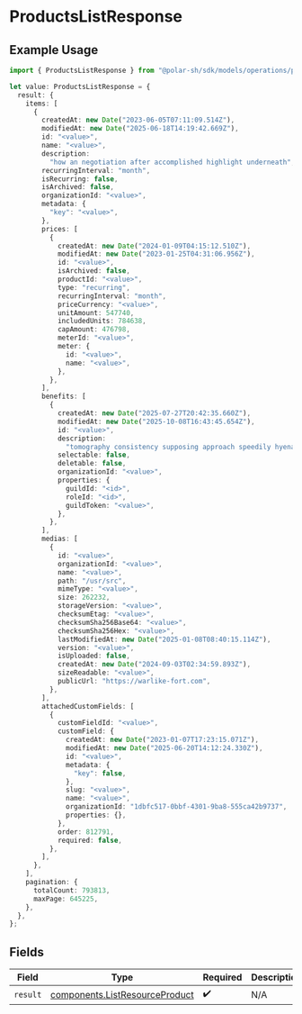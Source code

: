# ProductsListResponse

## Example Usage

```typescript
import { ProductsListResponse } from "@polar-sh/sdk/models/operations/productslist.js";

let value: ProductsListResponse = {
  result: {
    items: [
      {
        createdAt: new Date("2023-06-05T07:11:09.514Z"),
        modifiedAt: new Date("2025-06-18T14:19:42.669Z"),
        id: "<value>",
        name: "<value>",
        description:
          "how an negotiation after accomplished highlight underneath",
        recurringInterval: "month",
        isRecurring: false,
        isArchived: false,
        organizationId: "<value>",
        metadata: {
          "key": "<value>",
        },
        prices: [
          {
            createdAt: new Date("2024-01-09T04:15:12.510Z"),
            modifiedAt: new Date("2023-01-25T04:31:06.956Z"),
            id: "<value>",
            isArchived: false,
            productId: "<value>",
            type: "recurring",
            recurringInterval: "month",
            priceCurrency: "<value>",
            unitAmount: 547740,
            includedUnits: 784638,
            capAmount: 476798,
            meterId: "<value>",
            meter: {
              id: "<value>",
              name: "<value>",
            },
          },
        ],
        benefits: [
          {
            createdAt: new Date("2025-07-27T20:42:35.660Z"),
            modifiedAt: new Date("2025-10-08T16:43:45.654Z"),
            id: "<value>",
            description:
              "tomography consistency supposing approach speedily hyena shoot powerfully",
            selectable: false,
            deletable: false,
            organizationId: "<value>",
            properties: {
              guildId: "<id>",
              roleId: "<id>",
              guildToken: "<value>",
            },
          },
        ],
        medias: [
          {
            id: "<value>",
            organizationId: "<value>",
            name: "<value>",
            path: "/usr/src",
            mimeType: "<value>",
            size: 262232,
            storageVersion: "<value>",
            checksumEtag: "<value>",
            checksumSha256Base64: "<value>",
            checksumSha256Hex: "<value>",
            lastModifiedAt: new Date("2025-01-08T08:40:15.114Z"),
            version: "<value>",
            isUploaded: false,
            createdAt: new Date("2024-09-03T02:34:59.893Z"),
            sizeReadable: "<value>",
            publicUrl: "https://warlike-fort.com",
          },
        ],
        attachedCustomFields: [
          {
            customFieldId: "<value>",
            customField: {
              createdAt: new Date("2023-01-07T17:23:15.071Z"),
              modifiedAt: new Date("2025-06-20T14:12:24.330Z"),
              id: "<value>",
              metadata: {
                "key": false,
              },
              slug: "<value>",
              name: "<value>",
              organizationId: "1dbfc517-0bbf-4301-9ba8-555ca42b9737",
              properties: {},
            },
            order: 812791,
            required: false,
          },
        ],
      },
    ],
    pagination: {
      totalCount: 793813,
      maxPage: 645225,
    },
  },
};
```

## Fields

| Field                                                                            | Type                                                                             | Required                                                                         | Description                                                                      |
| -------------------------------------------------------------------------------- | -------------------------------------------------------------------------------- | -------------------------------------------------------------------------------- | -------------------------------------------------------------------------------- |
| `result`                                                                         | [components.ListResourceProduct](../../models/components/listresourceproduct.md) | :heavy_check_mark:                                                               | N/A                                                                              |